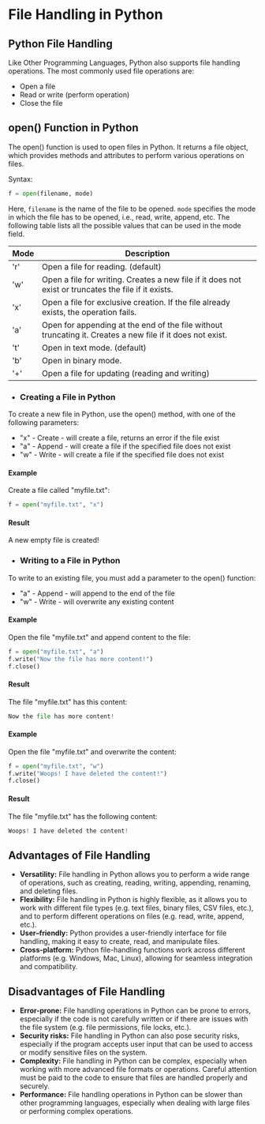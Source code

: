 # File Handling in Python

## Python File Handling

Like Other Programming Languages, Python also supports file handling operations. The most commonly used file operations are:

- Open a file
- Read or write (perform operation)
- Close the file

## open() Function in Python

The open() function is used to open files in Python. It returns a file object, which provides methods and attributes to perform various operations on files.

Syntax:

```python
f = open(filename, mode)
```

Here, `filename` is the name of the file to be opened. `mode` specifies the mode in which the file has to be opened, i.e., read, write, append, etc. The following table lists all the possible values that can be used in the mode field.

| Mode | Description |
| ---- | ----------- |
| 'r' | Open a file for reading. (default) |
| 'w' | Open a file for writing. Creates a new file if it does not exist or truncates the file if it exists. |
| 'x' | Open a file for exclusive creation. If the file already exists, the operation fails. |
| 'a' | Open for appending at the end of the file without truncating it. Creates a new file if it does not exist. |
| 't' | Open in text mode. (default) |
| 'b' | Open in binary mode. |
| '+' | Open a file for updating (reading and writing) |

- ### Creating a File in Python

To create a new file in Python, use the open() method, with one of the following parameters:

- "x" - Create - will create a file, returns an error if the file exist
- "a" - Append - will create a file if the specified file does not exist
- "w" - Write - will create a file if the specified file does not exist

#### Example

Create a file called "myfile.txt":

```python
f = open("myfile.txt", "x")
```

#### Result

A new empty file is created!

- ### Writing to a File in Python

To write to an existing file, you must add a parameter to the open() function:

- "a" - Append - will append to the end of the file
- "w" - Write - will overwrite any existing content

#### Example

Open the file "myfile.txt" and append content to the file:

```python
f = open("myfile.txt", "a")
f.write("Now the file has more content!")
f.close()
```

#### Result

The file "myfile.txt" has this content:

```python
Now the file has more content!
```

#### Example

Open the file "myfile.txt" and overwrite the content:

```python
f = open("myfile.txt", "w")
f.write("Woops! I have deleted the content!")
f.close()
```

#### Result

The file "myfile.txt" has the following content:

```python
Woops! I have deleted the content!
```



## Advantages of File Handling

- **Versatility:** File handling in Python allows you to perform a wide range of operations, such as creating, reading, writing, appending, renaming, and deleting files.
- **Flexibility:** File handling in Python is highly flexible, as it allows you to work with different file types (e.g. text files, binary files, CSV files, etc.), and to perform different operations on files (e.g. read, write, append, etc.).
- **User–friendly:** Python provides a user-friendly interface for file handling, making it easy to create, read, and manipulate files.
- **Cross-platform:** Python file-handling functions work across different platforms (e.g. Windows, Mac, Linux), allowing for seamless integration and compatibility.

## Disadvantages of File Handling

- **Error-prone:** File handling operations in Python can be prone to errors, especially if the code is not carefully written or if there are issues with the file system (e.g. file permissions, file locks, etc.).
- **Security risks:** File handling in Python can also pose security risks, especially if the program accepts user input that can be used to access or modify sensitive files on the system.
- **Complexity:** File handling in Python can be complex, especially when working with more advanced file formats or operations. Careful attention must be paid to the code to ensure that files are handled properly and securely.
- **Performance:** File handling operations in Python can be slower than other programming languages, especially when dealing with large files or performing complex operations.